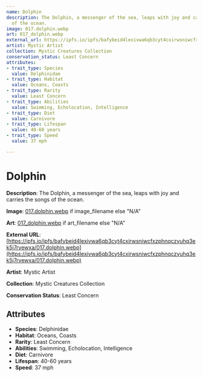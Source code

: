 ```yaml
---
name: Dolphin
description: The Dolphin, a messenger of the sea, leaps with joy and carries the songs
  of the ocean.
image: 017.dolphin.webp
art: 017_dolphin.webp
external_url: https://ipfs.io/ipfs/bafybeid4lexivwa6qb3cyt4cxirwsniwcfxzphnqczyuhq3ek5j7rvewxa/017.dolphin.webp
artist: Mystic Artist
collection: Mystic Creatures Collection
conservation_status: Least Concern
attributes:
- trait_type: Species
  value: Delphinidae
- trait_type: Habitat
  value: Oceans, Coasts
- trait_type: Rarity
  value: Least Concern
- trait_type: Abilities
  value: Swimming, Echolocation, Intelligence
- trait_type: Diet
  value: Carnivore
- trait_type: Lifespan
  value: 40-60 years
- trait_type: Speed
  value: 37 mph

---
```


# Dolphin

**Description**: The Dolphin, a messenger of the sea, leaps with joy and carries the songs of the ocean.

**Image**: [017.dolphin.webp](./017.dolphin.webp) if image_filename else "N/A"

**Art**: [017_dolphin.webp](./017_dolphin.webp) if art_filename else "N/A"

**External URL**: [https://ipfs.io/ipfs/bafybeid4lexivwa6qb3cyt4cxirwsniwcfxzphnqczyuhq3ek5j7rvewxa/017.dolphin.webp](https://ipfs.io/ipfs/bafybeid4lexivwa6qb3cyt4cxirwsniwcfxzphnqczyuhq3ek5j7rvewxa/017.dolphin.webp)

**Artist**: Mystic Artist

**Collection**: Mystic Creatures Collection

**Conservation Status**: Least Concern

## Attributes
- **Species**: Delphinidae
- **Habitat**: Oceans, Coasts
- **Rarity**: Least Concern
- **Abilities**: Swimming, Echolocation, Intelligence
- **Diet**: Carnivore
- **Lifespan**: 40-60 years
- **Speed**: 37 mph
